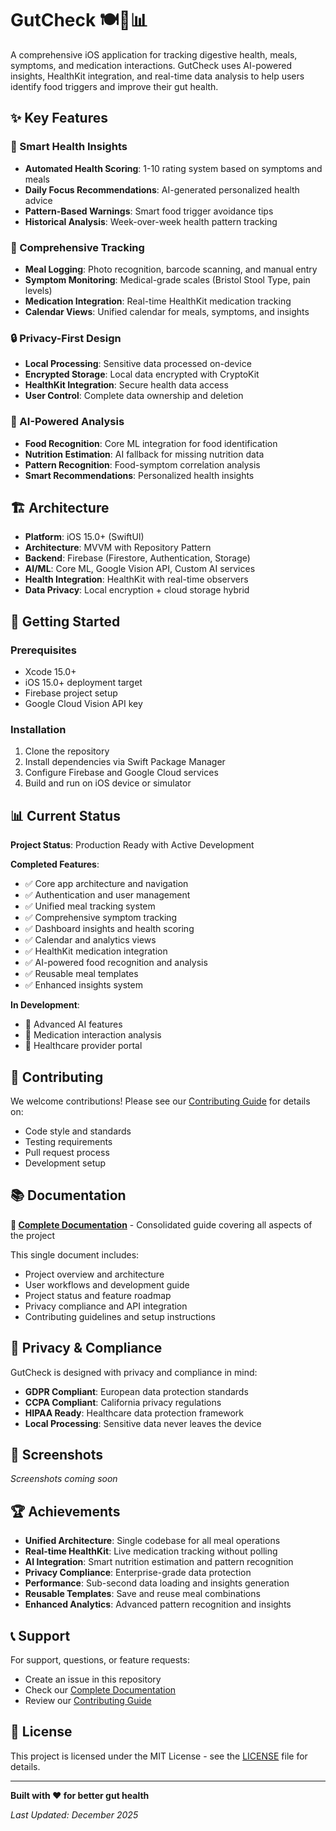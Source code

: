 # GutCheck 🍽️💩📊

A comprehensive iOS application for tracking digestive health, meals, symptoms, and medication interactions. GutCheck uses AI-powered insights, HealthKit integration, and real-time data analysis to help users identify food triggers and improve their gut health.

## ✨ **Key Features**

### **🤖 Smart Health Insights**
- **Automated Health Scoring**: 1-10 rating system based on symptoms and meals
- **Daily Focus Recommendations**: AI-generated personalized health advice
- **Pattern-Based Warnings**: Smart food trigger avoidance tips
- **Historical Analysis**: Week-over-week health pattern tracking

### **📱 Comprehensive Tracking**
- **Meal Logging**: Photo recognition, barcode scanning, and manual entry
- **Symptom Monitoring**: Medical-grade scales (Bristol Stool Type, pain levels)
- **Medication Integration**: Real-time HealthKit medication tracking
- **Calendar Views**: Unified calendar for meals, symptoms, and insights

### **🔒 Privacy-First Design**
- **Local Processing**: Sensitive data processed on-device
- **Encrypted Storage**: Local data encrypted with CryptoKit
- **HealthKit Integration**: Secure health data access
- **User Control**: Complete data ownership and deletion

### **🧠 AI-Powered Analysis**
- **Food Recognition**: Core ML integration for food identification
- **Nutrition Estimation**: AI fallback for missing nutrition data
- **Pattern Recognition**: Food-symptom correlation analysis
- **Smart Recommendations**: Personalized health insights

## 🏗️ **Architecture**

- **Platform**: iOS 15.0+ (SwiftUI)
- **Architecture**: MVVM with Repository Pattern
- **Backend**: Firebase (Firestore, Authentication, Storage)
- **AI/ML**: Core ML, Google Vision API, Custom AI services
- **Health Integration**: HealthKit with real-time observers
- **Data Privacy**: Local encryption + cloud storage hybrid

## 🚀 **Getting Started**

### **Prerequisites**
- Xcode 15.0+
- iOS 15.0+ deployment target
- Firebase project setup
- Google Cloud Vision API key

### **Installation**
1. Clone the repository
2. Install dependencies via Swift Package Manager
3. Configure Firebase and Google Cloud services
4. Build and run on iOS device or simulator

## 📊 **Current Status**

**Project Status**: Production Ready with Active Development

**Completed Features**:
- ✅ Core app architecture and navigation
- ✅ Authentication and user management
- ✅ Unified meal tracking system
- ✅ Comprehensive symptom tracking
- ✅ Dashboard insights and health scoring
- ✅ Calendar and analytics views
- ✅ HealthKit medication integration
- ✅ AI-powered food recognition and analysis
- ✅ Reusable meal templates
- ✅ Enhanced insights system

**In Development**:
- 🚧 Advanced AI features
- 🚧 Medication interaction analysis
- 🚧 Healthcare provider portal

## 🤝 **Contributing**

We welcome contributions! Please see our [Contributing Guide](GutCheck/CONTRIBUTING.md) for details on:
- Code style and standards
- Testing requirements
- Pull request process
- Development setup

## 📚 **Documentation**

**📖 [Complete Documentation](DOCUMENTATION.md)** - Consolidated guide covering all aspects of the project

This single document includes:
- Project overview and architecture
- User workflows and development guide
- Project status and feature roadmap
- Privacy compliance and API integration
- Contributing guidelines and setup instructions

## 🔐 **Privacy & Compliance**

GutCheck is designed with privacy and compliance in mind:
- **GDPR Compliant**: European data protection standards
- **CCPA Compliant**: California privacy regulations
- **HIPAA Ready**: Healthcare data protection framework
- **Local Processing**: Sensitive data never leaves the device

## 📱 **Screenshots**

*Screenshots coming soon*

## 🏆 **Achievements**

- **Unified Architecture**: Single codebase for all meal operations
- **Real-time HealthKit**: Live medication tracking without polling
- **AI Integration**: Smart nutrition estimation and pattern recognition
- **Privacy Compliance**: Enterprise-grade data protection
- **Performance**: Sub-second data loading and insights generation
- **Reusable Templates**: Save and reuse meal combinations
- **Enhanced Analytics**: Advanced pattern recognition and insights

## 📞 **Support**

For support, questions, or feature requests:
- Create an issue in this repository
- Check our [Complete Documentation](DOCUMENTATION.md)
- Review our [Contributing Guide](GutCheck/CONTRIBUTING.md)

## 📄 **License**

This project is licensed under the MIT License - see the [LICENSE](LICENSE) file for details.

---

**Built with ❤️ for better gut health**

*Last Updated: December 2025*